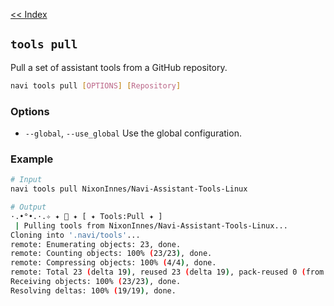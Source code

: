 [<< Index](index)

## `tools pull`
Pull a set of assistant tools from a GitHub repository.

```bash
navi tools pull [OPTIONS] [Repository]
```

### Options
 - `--global`, `--use_global` Use the global configuration.

### Example
```bash
# Input
navi tools pull NixonInnes/Navi-Assistant-Tools-Linux

# Output
·.•°•.·.✧ ✦ 🧚 ✦ [ ✦ Tools:Pull ✦ ]
 | Pulling tools from NixonInnes/Navi-Assistant-Tools-Linux...
Cloning into '.navi/tools'...
remote: Enumerating objects: 23, done.
remote: Counting objects: 100% (23/23), done.
remote: Compressing objects: 100% (4/4), done.
remote: Total 23 (delta 19), reused 23 (delta 19), pack-reused 0 (from 0)
Receiving objects: 100% (23/23), done.
Resolving deltas: 100% (19/19), done.
```